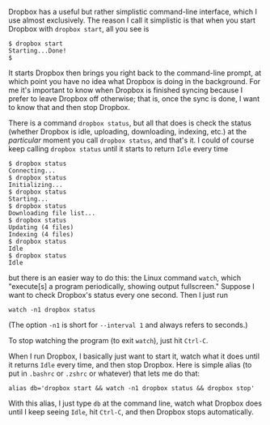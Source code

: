 <!-- begin metadata
title: A simple Dropbox command-line alias
date: 2014-01-11 09:57
end metadata -->

Dropbox has a useful but rather simplistic command-line interface, which I use
almost exclusively. The reason I call it simplistic is that when you start
Dropbox with `dropbox start`, all you see is

    $ dropbox start
    Starting...Done!
    $

It starts Dropbox then brings you right back to the command-line prompt, at
which point you have no idea what Dropbox is doing in the background. For me
it's important to know when Dropbox is finished syncing because I prefer to
leave Dropbox off otherwise; that is, once the sync is done, I want to know
that and then stop Dropbox.

There is a command `dropbox status`, but all that does is check the status
(whether Dropbox is idle, uploading, downloading, indexing, etc.) at the
*particular* moment you call `dropbox status`, and that's it. I could of
course keep calling `dropbox status` until it starts to return `Idle` every
time

    $ dropbox status
    Connecting...
    $ dropbox status
    Initializing...
    $ dropbox status
    Starting...
    $ dropbox status
    Downloading file list...
    $ dropbox status
    Updating (4 files)
    Indexing (4 files)
    $ dropbox status
    Idle
    $ dropbox status
    Idle

but there is an easier way to do this: the Linux command `watch`, which
"execute[s] a program periodically, showing output fullscreen." Suppose I want
to check Dropbox's status every one second. Then I just run

    watch -n1 dropbox status

(The option `-n1` is short for `--interval 1` and always refers to seconds.)

To stop watching the program (to exit `watch`), just hit `Ctrl-C`.

When I run Dropbox, I basically just want to start it, watch what it does until
it returns `Idle` every time, and then stop Dropbox. Here is simple alias (to
put in `.bashrc` or `.zshrc` or whatever) that lets me do that:

    alias db='dropbox start && watch -n1 dropbox status && dropbox stop'

With this alias, I just type `db` at the command line, watch what Dropbox does
until I keep seeing `Idle`, hit `Ctrl-C`, and then Dropbox stops automatically.
